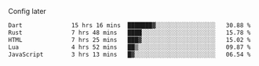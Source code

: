 <!-- ## Hi there 👋 -->
Config later

<!--
**rickrck/rickrck** is a ✨ _special_ ✨ repository because its `README.md` (this file) appears on your GitHub profile.

Here are some ideas to get you started:

- 🔭 I’m currently working on ...
- 🌱 I’m currently learning ...
- 👯 I’m looking to collaborate on ...
- 🤔 I’m looking for help with ...
- 💬 Ask me about ...
- 📫 How to reach me: ...
- 😄 Pronouns: ...
- ⚡ Fun fact: ...
-->

<!--START_SECTION:waka-->

```txt
Dart              15 hrs 16 mins  ███████▓░░░░░░░░░░░░░░░░░   30.88 %
Rust              7 hrs 48 mins   ████░░░░░░░░░░░░░░░░░░░░░   15.78 %
HTML              7 hrs 25 mins   ███▓░░░░░░░░░░░░░░░░░░░░░   15.02 %
Lua               4 hrs 52 mins   ██▒░░░░░░░░░░░░░░░░░░░░░░   09.87 %
JavaScript        3 hrs 13 mins   █▓░░░░░░░░░░░░░░░░░░░░░░░   06.54 %
```

<!--END_SECTION:waka-->
